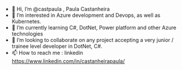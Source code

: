 - 👋 Hi, I’m @castpaula , Paula Castanheira
- 👀 I’m interested in Azure development and Devops, as well as Kubernetes. 
- 🌱 I’m currently learning C#, DotNet, Power platform and other Azure technologies
- 💞️ I’m looking to collaborate on any project accepting a very junior / trainee level developer in DotNet, C#.
- 📫 How to reach me : linkedin https://www.linkedin.com/in/castanheirapaula/

<!---
castpaula/castpaula is a ✨ special ✨ repository because its `README.md` (this file) appears on your GitHub profile.
You can click the Preview link to take a look at your changes.
--->
